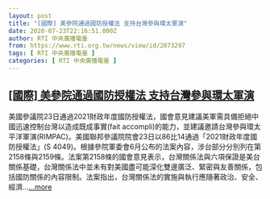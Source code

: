 ```yaml
---
layout: post
title: "[國際] 美參院通過國防授權法 支持台灣參與環太軍演"
date: 2020-07-23T22:16:51.000Z
author: RTI 中央廣播電臺
from: https://www.rti.org.tw/news/view/id/2073297
tags: [ RTI 中央廣播電臺 ]
categories: [ RTI 中央廣播電臺 ]
---
```

<!--1595542611000-->
[[國際] 美參院通過國防授權法 支持台灣參與環太軍演](https://www.rti.org.tw/news/view/id/2073297)
------

<div>
美國參議院23日通過2021財政年度國防授權法，國會意見建議美軍需具備拒絕中國迅速控制台灣以造成既成事實(fait accompli)的能力，並建議邀請台灣參與環太平洋軍演(RIMPAC)。美國聯邦參議院院會23日以86比14通過「2021財政年度國防授權法」(S 4049)。根據參院軍委會6月公布的法案內容，涉台部分分別列在第2158條與2159條。法案第2158條的國會意見表示，台灣關係法與六項保證是美台關係基礎，台灣關係法中並未有對美國盡可能深化雙邊廣泛、緊密與友善關係，包括國防關係的內容限制。法案指出，台灣關係法的實施與執行應隨著政治、安全、經濟...<a target="_blank" href="https://www.rti.org.tw/news/view/id/2073297">...more</a>
</div>
